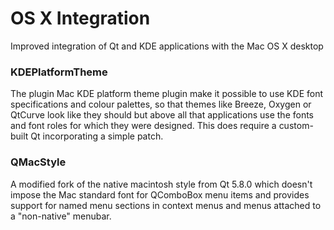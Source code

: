 # OS X Integration

Improved integration of Qt and KDE applications with the Mac OS X desktop

### KDEPlatformTheme

The plugin Mac KDE platform theme plugin make it possible to use KDE font
specifications and colour palettes, so that themes like Breeze, Oxygen or
QtCurve look like they should but above all that applications use the fonts
and font roles for which they were designed.
This does require a custom-built Qt incorporating a simple patch.

### QMacStyle
A modified fork of the native macintosh style from Qt 5.8.0 which doesn't
impose the Mac standard font for QComboBox menu items and provides support
for named menu sections in context menus and menus attached to a "non-native"
menubar.
